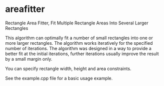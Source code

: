 # areafitter

Rectangle Area Fitter, Fit Multiple Rectangle Areas Into Several Larger
Rectangles

This algorithm can optimally fit a number of small rectangles into one or more
larger rectangles. The algorithm works iteratively for the specified number
of iterations. The algorithm was designed in a way to provide a better fit at
the initial iterations, further iterations usually improve the result by a
small margin only.

You can specify rectangle width, height and area constraints.

See the example.cpp file for a basic usage example.
